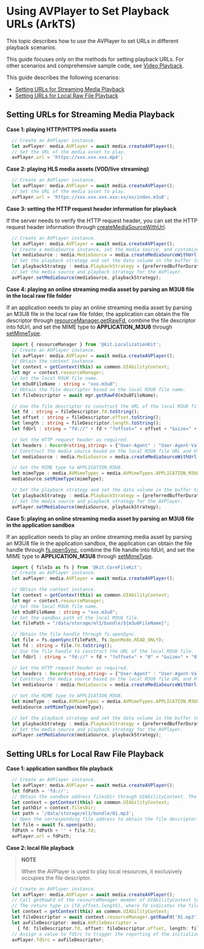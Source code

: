 # Using AVPlayer to Set Playback URLs (ArkTS)
This topic describes how to use the AVPlayer to set URLs in different playback scenarios.

This guide focuses only on the methods for setting playback URLs. For other scenarios and comprehensive sample code, see [Video Playback](video-playback.md).

This guide describes the following scenarios:
- [Setting URLs for Streaming Media Playback](#setting-urls-for-streaming-media-playback)
- [Setting URLs for Local Raw File Playback](#setting-urls-for-local-raw-file-playback)

## Setting URLs for Streaming Media Playback
**Case 1: playing HTTP/HTTPS media assets**
```ts
  // Create an AVPlayer instance.
  let avPlayer: media.AVPlayer = await media.createAVPlayer();
  // Set the URL of the media asset to play.
  avPlayer.url = 'https://xxx.xxx.xxx.mp4';
```

**Case 2: playing HLS media assets (VOD/live streaming)**
```ts
  // Create an AVPlayer instance.
  let avPlayer: media.AVPlayer = await media.createAVPlayer();
  // Set the URL of the media asset to play.
  avPlayer.url = 'https://xxx.xxx.xxx.xxx:xx/xx/index.m3u8';
```

**Case 3: setting the HTTP request header information for playback**

If the server needs to verify the HTTP request header, you can set the HTTP request header information through [createMediaSourceWithUrl](../../reference/apis-media-kit/js-apis-media.md#mediacreatemediasourcewithurl12).
```ts
  // Create an AVPlayer instance.
  let avPlayer: media.AVPlayer = await media.createAVPlayer();
  // Create a mediaSource instance, set the media source, and customize an HTTP request. If necessary, set fields such as User-Agent, Cookie, and Referer in key-value pairs.
  let mediaSource : media.MediaSource = media.createMediaSourceWithUrl("https://xxx.xxx.xxx.xxx:xx/xx/index.m3u8",  {"User-Agent" : "User-Agent-Value", "Cookie" : "Cookie-Value", "Referer" : "Referer-Value"});
  // Set the playback strategy and set the data volume in the buffer to 20s.
  let playbackStrategy : media.PlaybackStrategy = {preferredBufferDuration: 20};
  // Set the media source and playback strategy for the AVPlayer.
  avPlayer.setMediaSource(mediaSource, playbackStrategy);
```

**Case 4: playing an online streaming media asset by parsing an M3U8 file in the local raw file folder**

If an application needs to play an online streaming media asset by parsing an M3U8 file in the local raw file folder, the application can obtain the file descriptor through [resourceManager.getRawFd](../../reference/apis-localization-kit/js-apis-resource-manager.md#getrawfd9), combine the file descriptor into fdUrl, and set the MIME type to **APPLICATION_M3U8** through [setMimeType](../../reference/apis-media-kit/js-apis-media.md#setmimetype12).
```ts
  import { resourceManager } from '@kit.LocalizationKit';
  // Create an AVPlayer instance.
  let avPlayer: media.AVPlayer = await media.createAVPlayer();
  // Obtain the context instance.
  let context = getContext(this) as common.UIAbilityContext;
  let mgr = context.resourceManager;
  // Set the local M3U8 file name.
  let m3u8FileName : string = "xxx.m3u8";
  // Obtain the file descriptor based on the local M3U8 file name.
  let fileDescriptor = await mgr.getRawFd(m3u8FileName);

  // Use the file descriptor to construct the URL of the local M3U8 file.
  let fd : string = fileDescriptor.fd.toString();
  let offset : string = fileDescriptor.offset.toString();
  let length : string = fileDescriptor.length.toString();
  let fdUrl : string = "fd://" + fd + "?offset=" + offset + "&size=" + length;

  // Set the HTTP request header as required.
  let headers : Record<string,string> = {"User-Agent" : "User-Agent-Value", "Cookie" : "Cookie-Value"};
  // Construct the media source based on the local M3U8 file URL and HTTP request header.
  let mediaSource : media.MediaSource = media.createMediaSourceWithUrl(fdUrl, headers);

  // Set the MIME type to APPLICATION_M3U8.
  let mimeType : media.AVMimeTypes = media.AVMimeTypes.APPLICATION_M3U8;
  mediaSource.setMimeType(mimeType);

  // Set the playback strategy and set the data volume in the buffer to 20s.
  let playbackStrategy : media.PlaybackStrategy = {preferredBufferDuration: 20};
  // Set the media source and playback strategy for the AVPlayer.
  avPlayer.setMediaSource(mediaSource, playbackStrategy);
```

**Case 5: playing an online streaming media asset by parsing an M3U8 file in the application sandbox**

If an application needs to play an online streaming media asset by parsing an M3U8 file in the application sandbox, the application can obtain the file handle through [fs.openSync](../../reference/apis-core-file-kit/js-apis-file-fs.md#fsopensync), combine the file handle into fdUrl, and set the MIME type to **APPLICATION_M3U8** through [setMimeType](../../reference/apis-media-kit/js-apis-media.md#setmimetype12).
```ts
  import { fileIo as fs } from '@kit.CoreFileKit';
  // Create an AVPlayer instance.
  let avPlayer: media.AVPlayer = await media.createAVPlayer();

  // Obtain the context instance.
  let context = getContext(this) as common.UIAbilityContext;
  let mgr = context.resourceManager;
  // Set the local M3U8 file name.
  let m3u8FileName : string = "xxx.m3u8";
  // Set the sandbox path of the local M3U8 file.
  let filePath = "/data/storage/el1/bundle/${m3u8FileName}";

  // Obtain the file handle through fs.openSync.
  let file = fs.openSync(filePath, fs.OpenMode.READ_ONLY);
  let fd : string = file.fd.toString();
  // Use the file handle to construct the URL of the local M3U8 file.
  let fdUrl : string = "fd://" + fd + "?offset=" + "0" + "&size=" + "0";

  // Set the HTTP request header as required.
  let headers : Record<string,string> = {"User-Agent" : "User-Agent-Value", "Cookie" : "Cookie-Value"};
  // Construct the media source based on the local M3U8 file URL and HTTP request header.
  let mediaSource : media.MediaSource = media.createMediaSourceWithUrl(fdUrl, headers);

  // Set the MIME type to APPLICATION_M3U8.
  let mimeType : media.AVMimeTypes = media.AVMimeTypes.APPLICATION_M3U8;
  mediaSource.setMimeType(mimeType);

  // Set the playback strategy and set the data volume in the buffer to 20s.
  let playbackStrategy : media.PlaybackStrategy = {preferredBufferDuration: 20};
  // Set the media source and playback strategy for the AVPlayer.
  avPlayer.setMediaSource(mediaSource, playbackStrategy);
```

## Setting URLs for Local Raw File Playback
**Case 1: application sandbox file playback**
```ts
  // Create an AVPlayer instance.
  let avPlayer: media.AVPlayer = await media.createAVPlayer();
  let fdPath = 'fd://';
  // Obtain the sandbox address filesDir through UIAbilityContext. The stage model is used as an example.
  let context = getContext(this) as common.UIAbilityContext;
  let pathDir = context.filesDir;
  let path = '/data/storage/el1/bundle/01.mp3';
  // Open the corresponding file address to obtain the file descriptor and assign a value to the URL to trigger the reporting of the initialized state.
  let file = await fs.open(path);
  fdPath = fdPath + '' + file.fd;
  avPlayer.url = fdPath;
```

**Case 2: local file playback**

> **NOTE**
>
> When the AVPlayer is used to play local resources, it exclusively occupies the file descriptor.

```ts
  // Create an AVPlayer instance.
  let avPlayer: media.AVPlayer = await media.createAVPlayer();
  // Call getRawFd of the resourceManager member of UIAbilityContext to obtain the media asset URL.
  // The return type is {fd,offset,length}, where fd indicates the file descriptor address of the HAP file, offset indicates the media asset offset, and length indicates the duration of the media asset to play.
  let context = getContext(this) as common.UIAbilityContext;
  let fileDescriptor = await context.resourceManager.getRawFd('01.mp3');
  let avFileDescriptor: media.AVFileDescriptor =
    { fd: fileDescriptor.fd, offset: fileDescriptor.offset, length: fileDescriptor.length };
  // Assign a value to fdSrc to trigger the reporting of the initialized state.
  avPlayer.fdSrc = avFileDescriptor;
```

